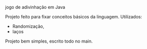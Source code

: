 jogo de adivinhação em Java

Projeto feito para fixar conceitos básicos da linguagem. Utilizados:

* Randomização,
* laços

Projeto bem simples, escrito todo no main. 
